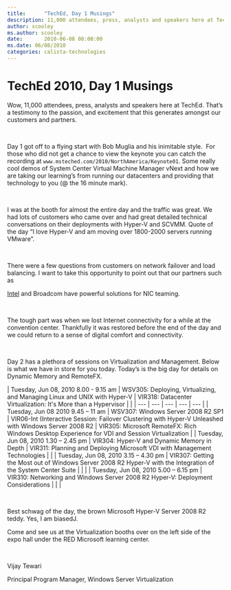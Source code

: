 ```yaml
---
title:      "TechEd, Day 1 Musings"
description: 11,000 attendees, press, analysts and speakers here at TechEd is a testimony to the passion, and excitement that this generates amongst our customers and partners.
author: scooley
ms.author: scooley
date:       2010-06-08 08:00:00
ms.date: 06/08/2010
categories: calista-technologies
---
```

# TechEd 2010, Day 1 Musings

Wow, 11,000 attendees, press, analysts and speakers here at TechEd. That’s a testimony to the passion, and excitement that this generates amongst our customers and partners. 

 

Day 1 got off to a flying start with Bob Muglia and his inimitable style.  For those who did not get a chance to view the keynote you can catch the recording at `www.msteched.com/2010/NorthAmerica/Keynote01`. Some really cool demos of System Center Virtual Machine Manager vNext and how we are taking our learning’s from running our datacenters and providing that technology to you (@ the 16 minute mark). 

 

I was at the booth for almost the entire day and the traffic was great. We had lots of customers who came over and had great detailed technical conversations on their deployments with Hyper-V and SCVMM. Quote of the day “I love Hyper-V and am moving over 1800-2000 servers running VMware”. 

 

There were a few questions from customers on network failover and load balancing. I want to take this opportunity to point out that our partners such as 

[Intel](https://www.intel.com/) and Broadcom have powerful solutions for NIC teaming. 

 

The tough part was when we lost Internet connectivity for a while at the convention center. Thankfully it was restored before the end of the day and we could return to a sense of digital comfort and connectivity. 

 

Day 2 has a plethora of sessions on Virtualization and Management. Below is what we have in store for you today. Today’s is the big day for details on Dynamic Memory and RemoteFX.


| Tuesday, Jun 08, 2010  8.00 - 9.15 am | WSV305: Deploying, Virtualizing, and Managing Linux and UNIX with Hyper-V | VIR318: Datacenter Virtualization: It's More than a Hypervisor |  |
| --- | --- | --- | --- | --- |
| Tuesday, Jun 08 2010 9.45 – 11 am | WSV307: Windows Server 2008 R2 SP1 | VIR06-Int (Interactive Session: Failover Clustering with Hyper-V Unleashed with Windows Server 2008 R2 | VIR305: Microsoft RemoteFX: Rich Windows Desktop Experience for VDI and Session Virtualization |
| Tuesday, Jun 08, 2010 1.30 – 2.45 pm | VIR304: Hyper-V and Dynamic Memory in Depth | VIR311: Planning and Deploying Microsoft VDI with Management Technologies |  |
| Tuesday, Jun 08, 2010 3.15 – 4.30 pm | VIR307: Getting the Most out of Windows Server 2008 R2 Hyper-V with the Integration of the System Center Suite |   |   |
| Tuesday, Jun 08, 2010 5.00 – 6.15 pm | VIR310: Networking and Windows Server 2008 R2 Hyper-V: Deployment Considerations |   |   |

  
 

Best schwag of the day, the brown Microsoft Hyper-V Server 2008 R2 teddy. Yes, I am biasedJ. 

Come and see us at the Virtualization booths over on the left side of the expo hall under the RED Microsoft learning center. 

 

Vijay Tewari

Principal Program Manager, Windows Server Virtualization 

 
